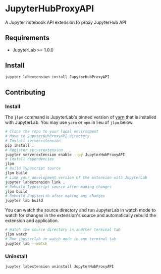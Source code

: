 # JupyterHubProxyAPI

A Jupyter notebook API extension to proxy JupyterHub API


## Requirements

* JupyterLab >= 1.0.0 

## Install

```bash
jupyter labextension install JupyterHubProxyAPI
```

## Contributing

### Install

The `jlpm` command is JupyterLab's pinned version of
[yarn](https://yarnpkg.com/) that is installed with JupyterLab. You may use
`yarn` or `npm` in lieu of `jlpm` below.

```bash
# Clone the repo to your local environment
# Move to JupyterHubProxyAPI directory
# Install serverextension
pip install .
# Register serverextension
jupyter serverextension enable --py JupyterHubProxyAPI
# Install dependencies
jlpm
# Build Typescript source
jlpm build
# Link your development version of the extension with JupyterLab
jupyter labextension link .
# Rebuild Typescript source after making changes
jlpm build
# Rebuild JupyterLab after making any changes
jupyter lab build
```

You can watch the source directory and run JupyterLab in watch mode to watch for changes in the extension's source and automatically rebuild the extension and application.

```bash
# Watch the source directory in another terminal tab
jlpm watch
# Run jupyterlab in watch mode in one terminal tab
jupyter lab --watch
```

### Uninstall

```bash
jupyter labextension uninstall JupyterHubProxyAPI
```

